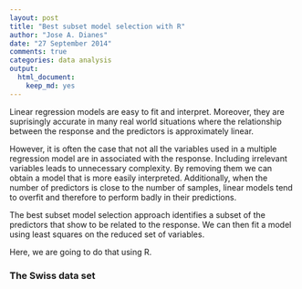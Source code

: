 ```yaml
---
layout: post
title: "Best subset model selection with R"
author: "Jose A. Dianes"
date: "27 September 2014"
comments: true
categories: data analysis
output:
  html_document:
    keep_md: yes
---
```


Linear regression models are easy to fit and interpret. Moreover, they are 
suprisingly accurate in many real world situations where the relationship 
between the response and the predictors is approximately linear.

However, it is often the case that not all the variables used in a multiple 
regression model are in associated with the response. Including irrelevant 
variables leads to unnecessary complexity. By removing them we can obtain a 
model that is more easily interpreted. Additionally, when the number of 
predictors is close to the number of samples, linear models tend to overfit 
and therefore to perform badly in their predictions.  

The best subset model selection approach identifies a subset of the 
predictors that show to be related to the response. We can then fit
a model using least squares on the reduced set of variables.  

Here, we are going to do that using R.  

### The Swiss data set  



